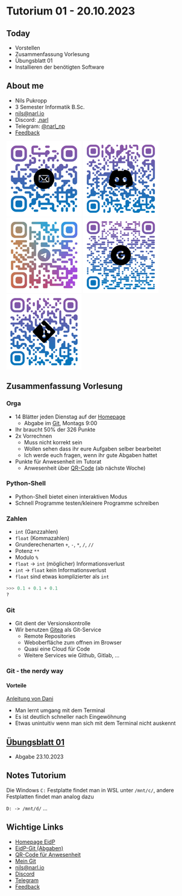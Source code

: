 # Tutorium 01 - 20.10.2023

## Today

* Vorstellen
* Zusammenfassung Vorlesung
* Übungsblatt 01
* Installieren der benötigten Software

## About me

* Nils Pukropp
* 3 Semester Informatik B.Sc.
* [nils@narl.io](mailto:nils@narl.io)
* Discord: [.narl](https://discord.com/users/208979474988007425)
* Telegram: [@narl_np](https://t.me/narl_np)
* [Feedback](https://s.narl.io/s/Feedback-Tutorium-01)
 
<img src="../../src/img/mailto.png" height="200">
<img src="../../src/img/discord.png" height="200">
<img src="../../src/img/telegram.png" height="200">
<img src="../../src/img/feedback-google-forms.png" height="200">
<img src="../../src/img/tutorium-01.png" height="200">

## Zusammenfassung Vorlesung

### Orga

* 14 Blätter jeden Dienstag auf der [Homepage](https://proglang.informatik.uni-freiburg.de/teaching/info1/2023/)
  * Abgabe im [Git](https://git.laurel.informatik.uni-freiburg.de/), Montags 9:00
* Ihr braucht 50% der 326 Punkte
* 2x Vorrechnen
  * Muss nicht korrekt sein
  * Wollen sehen dass ihr eure Aufgaben selber bearbeitet
  * Ich werde euch fragen, wenn ihr gute Abgaben hattet
* Punkte für Anwesenheit im Tutorat
  * Anwesenheit über [QR-Code](https://auth.laurel.informatik.uni-freiburg.de/) (ab nächste Woche)

### Python-Shell

* Python-Shell bietet einen interaktiven Modus
* Schnell Programme testen/kleinere Programme schreiben

### Zahlen

* `int` (Ganzzahlen)
* `float` (Kommazahlen)
* Grunderechenarten `+`, `-`, `*`, `/`, `//`
* Potenz `**`
* Modulo `%`
* `float` -> `int` (möglicher) Informationsverlust
* `int` -> `float` kein Informationsverlust
* `float` sind etwas komplizierter als `int`

```py
>>> 0.1 + 0.1 + 0.1
?
```

### Git

* Git dient der Versionskontrolle
* Wir benutzen [Gitea](https://github.com/go-gitea/gitea) als Git-Service
  * Remote Repositories
  * Weboberfläche zum offnen im Browser
  * Quasi eine Cloud für Code
  * Weitere Services wie Github, Gitlab, ...

### Git - the nerdy way

#### Vorteile

[Anleitung von Dani](https://git.danielmironov.dev/mironov/eidp-tutorat)

* Man lernt umgang mit dem Terminal
* Es ist deutlich schneller nach Eingewöhnung
* Etwas unintuitiv wenn man sich mit dem Terminal nicht auskennt

## [Übungsblatt 01](https://proglang.informatik.uni-freiburg.de/teaching/info1/2023/exercise/sheet01.pdf)

* Abgabe 23.10.2023

## Notes Tutorium

Die Windows `C:` Festplatte findet man in WSL unter `/mnt/c/`, andere Festplatten findet man analog dazu

`D: -> /mnt/d/`
...

## Wichtige Links

* [Homepage EidP](https://proglang.informatik.uni-freiburg.de/teaching/info1/2023/)
* [EidP-Git (Abgaben)](https://git.laurel.informatik.uni-freiburg.de/)
* [QR-Code für Anwesenheit](https://auth.laurel.informatik.uni-freiburg.de/)
* [Mein Git](https://git.narl.io/nvrl/eidp-2024)
* [nils@narl.io](mailto:nils@narl.io)
* [Discord](https://discord.com/users/208979474988007425)
* [Telegram](https://t.me/narl_np)
* [Feedback](https://s.narl.io/s/Feedback-Tutorium-01)